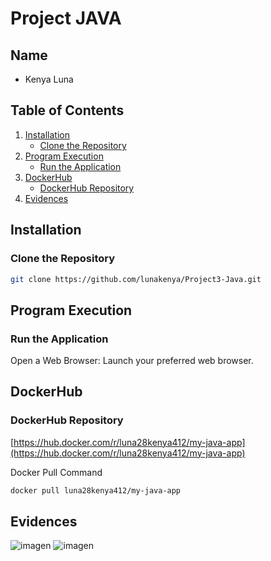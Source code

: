 # Project JAVA

## Name

- Kenya Luna

## Table of Contents

1. [Installation](#installation)
   - [Clone the Repository](#clone-the-repository)
2. [Program Execution](#program-execution)
   - [Run the Application](#run-the-application)
3. [DockerHub](#dockerhub)
   - [DockerHub Repository](#dockerhub-repository)
4. [Evidences](#evidences)

## Installation
### Clone the Repository

```sh
git clone https://github.com/lunakenya/Project3-Java.git
```

## Program Execution
### Run the Application

Open a Web Browser: Launch your preferred web browser.


## DockerHub
### DockerHub Repository

[https://hub.docker.com/r/luna28kenya412/my-java-app](https://hub.docker.com/r/luna28kenya412/my-java-app)

Docker Pull Command
```sh
docker pull luna28kenya412/my-java-app
```

## Evidences
![imagen](https://github.com/user-attachments/assets/9aac2dc8-f331-465e-ac4b-f99fb2f3012f)
![imagen](https://github.com/user-attachments/assets/da167497-0c63-41c5-9674-4e8f535cf0bf)


